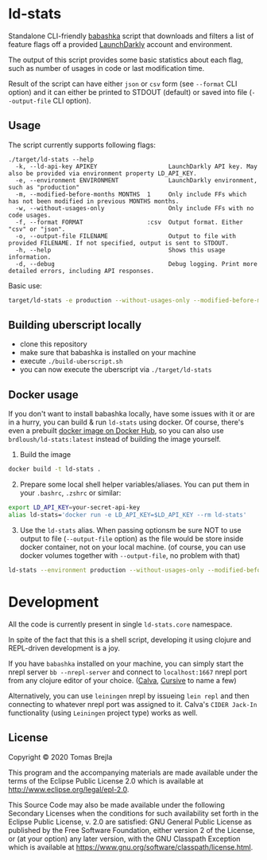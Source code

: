 # ld-stats

Standalone CLI-friendly [babashka](https://github.com/borkdude/babashka) script that downloads and filters a list of feature flags off a provided [LaunchDarkly](https://launchdarkly.com/) account and environment.

The output of this script provides some basic statistics about each flag, such as number of usages in code or last modification time.

Result of the script can have either `json` or `csv` form (see `--format` CLI option) and it can either be printed to STDOUT (default) or saved into file (`--output-file` CLI option).

## Usage

The script currently supports following flags:
```
./target/ld-stats --help
  -k, --ld-api-key APIKEY                    LaunchDarkly API key. May also be provided via environment property LD_API_KEY.
  -e, --environment ENVIRONMENT              LaunchDarkly environment, such as "production"
  -m, --modified-before-months MONTHS  1     Only include FFs which has not been modified in previous MONTHS months.
  -w, --without-usages-only                  Only include FFs with no code usages.
  -f, --format FORMAT                  :csv  Output format. Either "csv" or "json".
  -o, --output-file FILENAME                 Output to file with provided FILENAME. If not specified, output is sent to STDOUT.
  -h, --help                                 Shows this usage information.
  -d, --debug                                Debug logging. Print more detailed errors, including API responses.          
```

Basic use:
```bash
target/ld-stats -e production --without-usages-only --modified-before-months 6 -o /tmp/ffs-without-usages-not-modified-in-last-half-year.csv
```

## Building uberscript locally

- clone this repository
- make sure that babashka is installed on your machine
- execute `./build-uberscript.sh`
- you can now execute the uberscript via `./target/ld-stats`

## Docker usage

If you don't want to install babashka locally, have some issues with it or are in a hurry, you can build & run `ld-stats` using docker. Of course, there's even a prebuilt [docker image on Docker Hub](https://hub.docker.com/repository/docker/brdloush/ld-stats), so you can also use `brdloush/ld-stats:latest` instead of building the image yourself. 

1) Build the image
```bash
docker build -t ld-stats .
```

2) Prepare some local shell helper variables/aliases. You can put them in your `.bashrc`, `.zshrc` or similar:
```bash
export LD_API_KEY=your-secret-api-key
alias ld-stats='docker run -e LD_API_KEY=$LD_API_KEY --rm ld-stats'
```

3) Use the `ld-stats` alias. When passing optionsm be sure NOT to use output to file (`--output-file` option) as the file would be store inside docker container, not on your local machine. (of course, you can use docker volumes together with `--output-file`, no problem with that)

```bash
ld-stats --environment production --without-usages-only --modified-before-months 6 > /tmp/ffs-without-usages-not-modified-in-last-half-year.csv
```

# Development

All the code is currently present in single `ld-stats.core` namespace.

In spite of the fact that this is a shell script, developing it using clojure and REPL-driven development is a joy.

If you have `babashka` installed on your machine, you can simply start the nrepl server `bb --nrepl-server` and connect to `localhost:1667` nrepl port from any clojure editor of your choice. ([Calva](https://calva.io/), [Cursive](https://cursive-ide.com/) to name a few)

Alternatively, you can use `leiningen` nrepl by issueing `lein repl` and then connecting to whatever nrepl port was assigned to it. Calva's `CIDER Jack-In` functionality (using `Leiningen` project type) works as well.

## License

Copyright © 2020 Tomas Brejla

This program and the accompanying materials are made available under the
terms of the Eclipse Public License 2.0 which is available at
http://www.eclipse.org/legal/epl-2.0.

This Source Code may also be made available under the following Secondary
Licenses when the conditions for such availability set forth in the Eclipse
Public License, v. 2.0 are satisfied: GNU General Public License as published by
the Free Software Foundation, either version 2 of the License, or (at your
option) any later version, with the GNU Classpath Exception which is available
at https://www.gnu.org/software/classpath/license.html.
